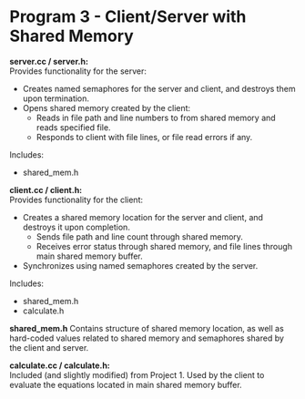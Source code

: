 # Program 3 - Client/Server with Shared Memory

**server.cc / server.h:**  
Provides functionality for the server:
- Creates named semaphores for the server and client, and destroys them upon termination.
- Opens shared memory created by the client:
    - Reads in file path and line numbers to from shared memory and reads specified file.
    - Responds to client with file lines, or file read errors if any.

Includes:
- shared_mem.h

**client.cc / client.h:**  
Provides functionality for the client:
- Creates a shared memory location for the server and client, and destroys it upon completion.
    - Sends file path and line count through shared memory.
    - Receives error status through shared memory, and file lines through main shared memory buffer.
- Synchronizes using named semaphores created by the server.

Includes:
- shared_mem.h
- calculate.h

**shared_mem.h**
Contains structure of shared memory location, as well as hard-coded values related to shared memory and semaphores shared by the client and server.

**calculate.cc / calculate.h:**  
Included (and slightly modified) from Project 1. Used by the client to evaluate the equations located in main shared memory buffer.